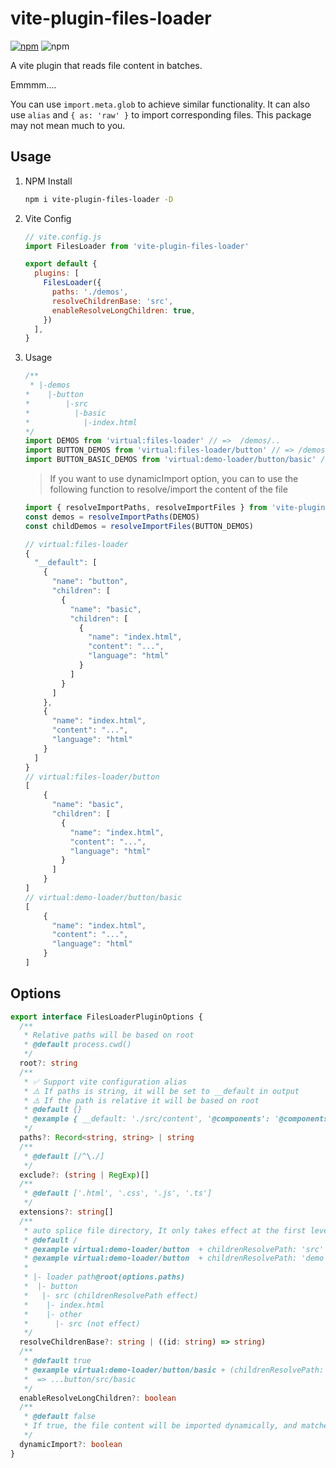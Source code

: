 # vite-plugin-files-loader

[![npm](https://img.shields.io/npm/v/vite-plugin-files-loader.svg)](https://npmjs.com/package/vite-plugin-files-loader)
![npm](https://img.shields.io/npm/dm/vite-plugin-files-loader)

A vite plugin that reads file content in batches.

Emmmm....

You can use `import.meta.glob` to achieve similar functionality. It can also use `alias` and `{ as: 'raw' }` to import corresponding files. This package may not mean much to you.

## Usage

1. NPM Install  

    ```bash
    npm i vite-plugin-files-loader -D
    ```

2. Vite Config

    ```js
    // vite.config.js
    import FilesLoader from 'vite-plugin-files-loader'

    export default {
      plugins: [
        FilesLoader({
          paths: './demos',
          resolveChildrenBase: 'src',
          enableResolveLongChildren: true,
        })
      ],
    }
    ```

3. Usage

    ```ts
    /**
     * |-demos
    *    |-button
    *        |-src
    *          |-basic
    *            |-index.html
    */
    import DEMOS from 'virtual:files-loader' // =>  /demos/..
    import BUTTON_DEMOS from 'virtual:files-loader/button' // => /demos/button/src/..
    import BUTTON_BASIC_DEMOS from 'virtual:demo-loader/button/basic' // => /demos/button/src/basic/..

    ```

    > If you want to use dynamicImport option, you can to use the following function to resolve/import the content of the file

    ```ts
    import { resolveImportPaths, resolveImportFiles } from 'vite-plugin-files-loader'
    const demos = resolveImportPaths(DEMOS)
    const childDemos = resolveImportFiles(BUTTON_DEMOS)
    ```

    ```ts
    // virtual:files-loader
    {
      "__default": [
        {
          "name": "button",
          "children": [
            {
              "name": "basic",
              "children": [
                {
                  "name": "index.html",
                  "content": "...",
                  "language": "html"
                }
              ]
            }
          ]
        },
        {
          "name": "index.html",
          "content": "...",
          "language": "html"
        }
      ]
    }
    // virtual:files-loader/button
    [
        {
          "name": "basic",
          "children": [
            {
              "name": "index.html",
              "content": "...",
              "language": "html"
            }
          ]
        }
    ]
    // virtual:demo-loader/button/basic
    [
        {
          "name": "index.html",
          "content": "...",
          "language": "html"
        }
    ]
    ```

## Options

```ts
export interface FilesLoaderPluginOptions {
  /**
   * Relative paths will be based on root
   * @default process.cwd()
   */
  root?: string
  /**
   * ✅ Support vite configuration alias
   * ⚠️ If paths is string, it will be set to __default in output
   * ⚠️ If the path is relative it will be based on root
   * @default {}
   * @example { __default: './src/content', '@components': '@components' }
   */
  paths?: Record<string, string> | string
  /**
   * @default [/^\./]
   */
  exclude?: (string | RegExp)[]
  /**
   * @default ['.html', '.css', '.js', '.ts']
   */
  extensions?: string[]
  /**
   * auto splice file directory, It only takes effect at the first level of subdirectories
   * @default /
   * @example virtual:demo-loader/button  + childrenResolvePath: 'src' => .../button/src/
   * @example virtual:demo-loader/button  + childrenResolvePath: 'demo' => .../button/demo/
   *
   * |- loader path@root(options.paths)
   *  |- button
   *   |- src (childrenResolvePath effect)
   *    |- index.html
   *    |- other
   *      |- src (not effect)
   */
  resolveChildrenBase?: string | ((id: string) => string)
  /**
   * @default true
   * @example virtual:demo-loader/button/basic + (childrenResolvePath: 'src', enableResolveLongChildren: true)
   *  => ...button/src/basic
   */
  enableResolveLongChildren?: boolean
  /**
   * @default false
   * If true, the file content will be imported dynamically, and matched files are by default lazy-loaded via dynamic import and will be split into separate chunks during build
   */
  dynamicImport?: boolean
}
```
